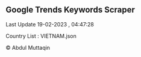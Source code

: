 

## Google Trends Keywords Scraper 
 
Last Update 19-02-2023 , 04:47:28

Country List :
VIETNAM.json



© Abdul Muttaqin 
